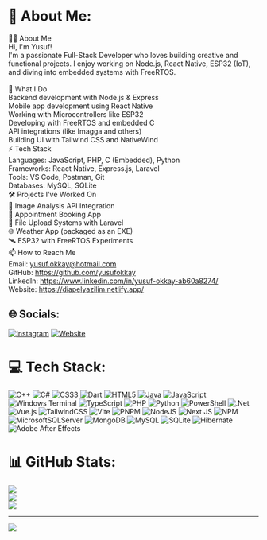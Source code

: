 # 💫 About Me:
👨‍💻 About Me<br>Hi, I'm Yusuf!<br>I'm a passionate Full-Stack Developer who loves building creative and functional projects. I enjoy working on Node.js, React Native, ESP32 (IoT), and diving into embedded systems with FreeRTOS.<br><br>🚀 What I Do<br>Backend development with Node.js & Express<br>Mobile app development using React Native<br>Working with Microcontrollers like ESP32<br>Developing with FreeRTOS and embedded C<br>API integrations (like Imagga and others)<br>Building UI with Tailwind CSS and NativeWind<br>⚡ Tech Stack<br>Languages: JavaScript, PHP, C (Embedded), Python<br>Frameworks: React Native, Express.js, Laravel<br>Tools: VS Code, Postman, Git<br>Databases: MySQL, SQLite<br>🛠 Projects I've Worked On<br>🎨 Image Analysis API Integration<br>📱 Appointment Booking App<br>📂 File Upload Systems with Laravel<br>🌐 Weather App (packaged as an EXE)<br>🛰 ESP32 with FreeRTOS Experiments<br>📫 How to Reach Me<br>Email: yusuf.okkay@hotmail.com<br>GitHub: https://github.com/yusufokkay<br>LinkedIn: https://www.linkedin.com/in/yusuf-okkay-ab60a8274/<br>Website: https://diapelyazilim.netlify.app/


## 🌐 Socials:
[![Instagram](https://img.shields.io/badge/Instagram-%23E4405F.svg?logo=Instagram&logoColor=white)](https://instagram.com/yusufokkay40) 
[![Website](https://img.shields.io/badge/Website-%23000000.svg?style=flat&logo=firefox&logoColor=white)](https://diapelyazilim.netlify.app/)

# 💻 Tech Stack:
![C++](https://img.shields.io/badge/c++-%2300599C.svg?style=for-the-badge&logo=c%2B%2B&logoColor=white) ![C#](https://img.shields.io/badge/c%23-%23239120.svg?style=for-the-badge&logo=csharp&logoColor=white) ![CSS3](https://img.shields.io/badge/css3-%231572B6.svg?style=for-the-badge&logo=css3&logoColor=white) ![Dart](https://img.shields.io/badge/dart-%230175C2.svg?style=for-the-badge&logo=dart&logoColor=white) ![HTML5](https://img.shields.io/badge/html5-%23E34F26.svg?style=for-the-badge&logo=html5&logoColor=white) ![Java](https://img.shields.io/badge/java-%23ED8B00.svg?style=for-the-badge&logo=openjdk&logoColor=white) ![JavaScript](https://img.shields.io/badge/javascript-%23323330.svg?style=for-the-badge&logo=javascript&logoColor=%23F7DF1E) ![Windows Terminal](https://img.shields.io/badge/Windows%20Terminal-%234D4D4D.svg?style=for-the-badge&logo=windows-terminal&logoColor=white) ![TypeScript](https://img.shields.io/badge/typescript-%23007ACC.svg?style=for-the-badge&logo=typescript&logoColor=white) ![PHP](https://img.shields.io/badge/php-%23777BB4.svg?style=for-the-badge&logo=php&logoColor=white) ![Python](https://img.shields.io/badge/python-3670A0?style=for-the-badge&logo=python&logoColor=ffdd54) ![PowerShell](https://img.shields.io/badge/PowerShell-%235391FE.svg?style=for-the-badge&logo=powershell&logoColor=white) ![.Net](https://img.shields.io/badge/.NET-5C2D91?style=for-the-badge&logo=.net&logoColor=white) ![Vue.js](https://img.shields.io/badge/vue.js-%2335495e.svg?style=for-the-badge&logo=vuedotjs&logoColor=%234FC08D) ![TailwindCSS](https://img.shields.io/badge/tailwindcss-%2338B2AC.svg?style=for-the-badge&logo=tailwind-css&logoColor=white) ![Vite](https://img.shields.io/badge/vite-%23646CFF.svg?style=for-the-badge&logo=vite&logoColor=white) ![PNPM](https://img.shields.io/badge/pnpm-%234a4a4a.svg?style=for-the-badge&logo=pnpm&logoColor=f69220) ![NodeJS](https://img.shields.io/badge/node.js-6DA55F?style=for-the-badge&logo=node.js&logoColor=white) ![Next JS](https://img.shields.io/badge/Next-black?style=for-the-badge&logo=next.js&logoColor=white) ![NPM](https://img.shields.io/badge/NPM-%23CB3837.svg?style=for-the-badge&logo=npm&logoColor=white) ![MicrosoftSQLServer](https://img.shields.io/badge/Microsoft%20SQL%20Server-CC2927?style=for-the-badge&logo=microsoft%20sql%20server&logoColor=white) ![MongoDB](https://img.shields.io/badge/MongoDB-%234ea94b.svg?style=for-the-badge&logo=mongodb&logoColor=white) ![MySQL](https://img.shields.io/badge/mysql-4479A1.svg?style=for-the-badge&logo=mysql&logoColor=white) ![SQLite](https://img.shields.io/badge/sqlite-%2307405e.svg?style=for-the-badge&logo=sqlite&logoColor=white) ![Hibernate](https://img.shields.io/badge/Hibernate-59666C?style=for-the-badge&logo=Hibernate&logoColor=white) ![Adobe After Effects](https://img.shields.io/badge/Adobe%20After%20Effects-9999FF.svg?style=for-the-badge&logo=Adobe%20After%20Effects&logoColor=white)
# 📊 GitHub Stats:
![](https://github-readme-stats.vercel.app/api?username=yusufokkay&theme=dark&hide_border=false&include_all_commits=false&count_private=false)<br/>
![](https://nirzak-streak-stats.vercel.app/?user=yusufokkay&theme=dark&hide_border=false)<br/>
![](https://github-readme-stats.vercel.app/api/top-langs/?username=yusufokkay&theme=dark&hide_border=false&include_all_commits=false&count_private=false&layout=compact)

---
[![](https://visitcount.itsvg.in/api?id=yusufokkay&icon=0&color=0)](https://visitcount.itsvg.in)

<!-- Proudly created with GPRM ( https://gprm.itsvg.in ) -->

